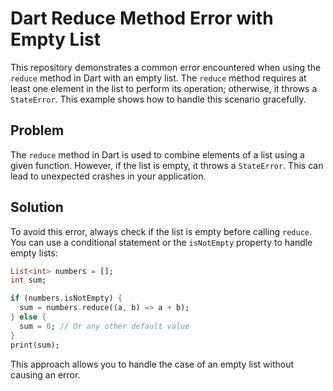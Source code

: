 # Dart Reduce Method Error with Empty List

This repository demonstrates a common error encountered when using the `reduce` method in Dart with an empty list. The `reduce` method requires at least one element in the list to perform its operation; otherwise, it throws a `StateError`. This example shows how to handle this scenario gracefully.

## Problem

The `reduce` method in Dart is used to combine elements of a list using a given function. However, if the list is empty, it throws a `StateError`. This can lead to unexpected crashes in your application.

## Solution

To avoid this error, always check if the list is empty before calling `reduce`. You can use a conditional statement or the `isNotEmpty` property to handle empty lists:

```dart
List<int> numbers = [];
int sum;

if (numbers.isNotEmpty) {
  sum = numbers.reduce((a, b) => a + b);
} else {
  sum = 0; // Or any other default value
}
print(sum);
```

This approach allows you to handle the case of an empty list without causing an error.
